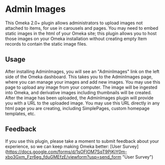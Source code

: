 # Admin Images
This Omeka 2.0+ plugin allows administrators to upload images not attached to items, for use in carousels and pages. You may need to embed static images in the html of your Omeka site; this plugin allows you to host those images on your Omeka installation without creating empty Item records to contain the static image files.

## Usage
After installing AdminImages, you will see an "AdminImages" link on the left side of the Omeka dashboard. This takes you to the AdminImages page, where you can manage your images and add new images.
You may use this page to upload any image from your computer. The image will be ingested into Omeka, and derivative images including thumbnails will be created. After the image has been uploaded, the AdminImages plugin will provide you with a URL to the uploaded image. 
You may use this URL directly in any html page you are creating, including SimplePages, custom homepage templates, etc.

## Feedback
If you use this plugin, please take a moment to submit feedback about your experience, so we can keep making Omeka better: [User Survey] (https://docs.google.com/forms/d/1sOFIOM7SqT9PjKiY0m-xbo3Gxm_Fzr6eg_fduGMEfzE/viewform?usp=send_form "User Survey")
